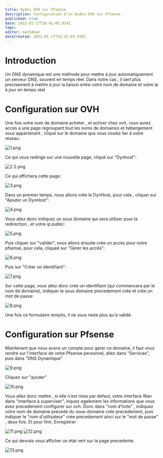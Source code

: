 ```yaml
---
title: Dydns OVH sur Pfsense
description: Configuration d'un Dydns OVH sur Pfsense
published: true
date: 2022-01-17T16:41:03.934Z
tags: 
editor: markdown
dateCreated: 2022-01-17T16:41:03.934Z
---
```


# Introduction

Un DNS dynamique est une méthode pour mettre à jour automatiquement un serveur DNS, souvent en temps réel. 
Dans notre cas , il sert plus precisement à mettre à jour la liaison entre votre nom de domaine et votre ip à jour en temps réel

# Configuration sur OVH

Une fois votre nom de domaine acheter , et activer chez ovh, vous aurez acces a une page regroupant tout les noms de domaines et hébergement vous appartenant , cliqué sur le domaine que vous voulez lier à votre réseau:

![1.png](/reseau/pare-feu/ovh-pfsense/1.png)

Ce qui vous redirige sur une nouvelle page, cliqué sur "Dynhost":

![2.2.png](/reseau/pare-feu/ovh-pfsense/2.2.png)

Ce qui affichera cette page:

![3.png](/reseau/pare-feu/ovh-pfsense/3.png)

Dans un premier temps, nous allons crée le DynHost, pour cela , cliquer sur "Ajouter un DynHost":

![4.png](/reseau/pare-feu/ovh-pfsense/4.png)

Vous allez donc indiquez un sous domaine qui sera utiliser pour la redirection , et votre ip public:

![5.png](/reseau/pare-feu/ovh-pfsense/5.png)

Puis cliquer sur "valider", nous allons ensuite crée un accès pour notre pfsense, pour cela, cliqueé sur "Gérer les accès":

![6.png](/reseau/pare-feu/ovh-pfsense/6.png)

Puis sur "Créer un identifiant":

![7.png](/reseau/pare-feu/ovh-pfsense/7.png)

Sur cette page, vous allez donc crée un identifiant (qui commencera par le nom de domaine), indiquer le sous domaine precedement crée et crée un mot de passe:

![8.png](/reseau/pare-feu/ovh-pfsense/8.png)

Une fois ce formulaire remplis, il ne vous reste plus qu'a validé. 

# Configuration sur Pfsense

Maintenant que nous avons un compte pour gerer ce domaine, il faut vous rendre sur l'interface de votre Pfsense personnel, allez dans "Services", puis dans "DNS Dynamique"

![9.png](/reseau/pare-feu/ovh-pfsense/9.png)

Cliquez sur "ajouter"

![10.png](/reseau/pare-feu/ovh-pfsense/10.png)

Vous allez donc mettre , si elle n'est mise par defaut, votre interface Wan dans "interface à superviser", inquez egalement les informations que vous avez precedement configurer sur ovh.
Donc dans "nom d'hote" , indiquez votre nom de domaine precedé du sous-domaine crée precedement, puis indiquer le "nom d'utilisateur" crée precedement ainci sur le "mot de passe" , deux fois.
Et pour finir, Enregistrer

![11.png](/reseau/pare-feu/ovh-pfsense/11.png)
![12.png](/reseau/pare-feu/ovh-pfsense/12.png)

Ce qui devrais vous afficher un état vert sur la page precedente.

![13.png](/reseau/pare-feu/ovh-pfsense/13.png)
